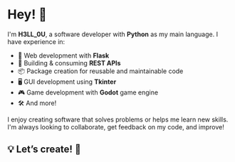 # Hey! 👋  

I'm **H3LL_0U**, a software developer with **Python** as my main language. I have experience in:  

- 🚀 Web development with **Flask**  
- 🔗 Building & consuming **REST APIs**  
- 📦 Package creation for reusable and maintainable code  
- 🖥️ GUI development using **Tkinter**  
- 🎮 Game development with **Godot** game engine  
- 🛠️ And more!  

I enjoy creating software that solves problems or helps me learn new skills. I'm always looking to collaborate, get feedback on my code, and improve!  

## 💡 Let’s create! 🚀  
